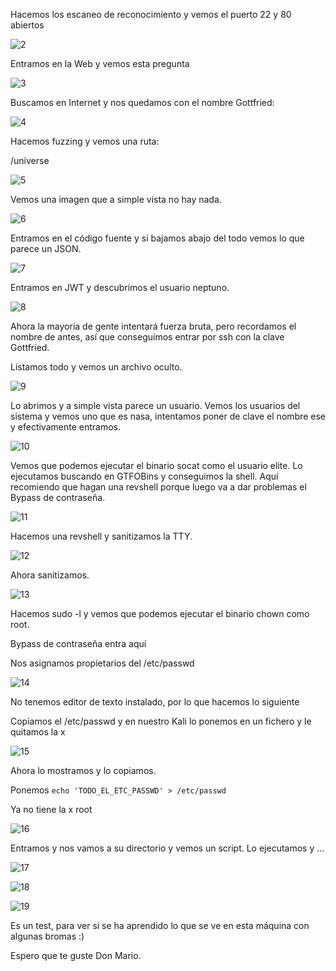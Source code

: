 Hacemos los escaneo de reconocimiento y vemos el puerto 22 y 80 abiertos

![2](https://github.com/user-attachments/assets/4df23b27-982f-4f04-8b54-c6b6901de8c3)

Entramos en la Web y vemos esta pregunta

![3](https://github.com/user-attachments/assets/211a5138-2797-4d97-9368-25224195b68f)

Buscamos en Internet y nos quedamos con el nombre Gottfried:

![4](https://github.com/user-attachments/assets/77710fbe-122f-42a6-9fe6-c2065b2a7e9c)

Hacemos fuzzing y vemos una ruta:

/universe

![5](https://github.com/user-attachments/assets/66fb12e9-d19a-489a-a8fd-b84f58c4ff5f)

Vemos una imagen que a simple vista no hay nada.

![6](https://github.com/user-attachments/assets/4549eddb-3f15-4548-8c5b-e7a7d6c316a1)

Entramos en el código fuente y si bajamos abajo del todo vemos lo que parece un JSON.

![7](https://github.com/user-attachments/assets/2f64a15e-b2df-4166-9adc-b67442c2cb2b)

Entramos en JWT y descubrimos el usuario neptuno.

![8](https://github.com/user-attachments/assets/d3041b4d-3c5e-4bbe-bd4e-f6e0d1191e77)

Ahora la mayoría de gente intentará fuerza bruta, pero recordamos el nombre de antes, así que conseguimos entrar por ssh con la clave Gottfried.

Listamos todo y vemos un archivo oculto.

![9](https://github.com/user-attachments/assets/db9c95f8-7dec-4316-b316-a6ca970bed80)

Lo abrimos y a simple vista parece un usuario. Vemos los usuarios del sistema y vemos uno que es nasa, intentamos poner de clave el nombre ese y efectivamente entramos.

![10](https://github.com/user-attachments/assets/0ad30d8f-7937-4ca4-9399-bacb1800c94e)

Vemos que podemos ejecutar el binario socat como el usuario elite. Lo ejecutamos buscando en GTFOBins y conseguimos la shell. Aquí recomiendo que hagan una revshell porque luego va a dar problemas el Bypass de contraseña.

![11](https://github.com/user-attachments/assets/4ac29980-3cb4-4014-bbc9-b25c661267a1)

Hacemos una revshell y sanitizamos la TTY.

![12](https://github.com/user-attachments/assets/d737ce40-ac65-46d6-99b4-947daa8ec8d7)

Ahora sanitizamos.

![13](https://github.com/user-attachments/assets/44f65ceb-76fc-45dc-bf77-a0b22ef22c5b)

Hacemos sudo -l y vemos que podemos ejecutar el binario chown como root.

Bypass de contraseña entra aquí

Nos asignamos propietarios del /etc/passwd

![14](https://github.com/user-attachments/assets/d5163122-29bf-4815-b6af-5ab0e1981bab)

No tenemos editor de texto instalado, por lo que hacemos lo siguiente

Copiamos el /etc/passwd y en nuestro Kali lo ponemos en un fichero y le quitamos la x

![15](https://github.com/user-attachments/assets/3676f0cf-4392-4cf2-bb11-c3b780d8100f)

Ahora lo mostramos y lo copiamos.

Ponemos 
`echo 'TODO_EL_ETC_PASSWD' > /etc/passwd`

Ya no tiene la x root

![16](https://github.com/user-attachments/assets/1622113c-9670-4e4a-a756-3d416400c2a8)

Entramos y nos vamos a su directorio y vemos un script. Lo ejecutamos y ...

![17](https://github.com/user-attachments/assets/3f1b788d-9062-4404-b01c-02b13c611c1a)

![18](https://github.com/user-attachments/assets/2ba61a12-5dc4-4b77-b562-8b56eabff14e)

![19](https://github.com/user-attachments/assets/24c423b3-1f73-4318-98cb-859ea8b48896)

Es un test, para ver si se ha aprendido lo que se ve en esta máquina con algunas bromas :)

Espero que te guste Don Mario.
